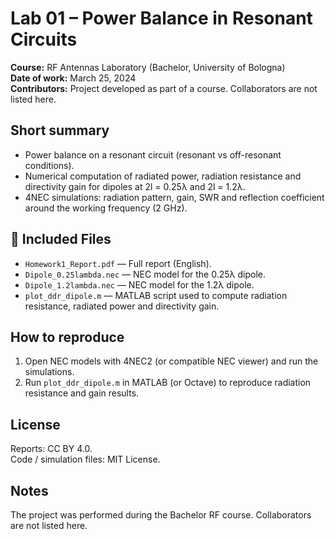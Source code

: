 # Lab 01 – Power Balance in Resonant Circuits

**Course:** RF Antennas Laboratory (Bachelor, University of Bologna)  
**Date of work:** March 25, 2024  
**Contributors:** Project developed as part of a course. Collaborators are not listed here.

## Short summary
- Power balance on a resonant circuit (resonant vs off-resonant conditions).  
- Numerical computation of radiated power, radiation resistance and directivity gain for dipoles at 2l = 0.25λ and 2l = 1.2λ.  
- 4NEC simulations: radiation pattern, gain, SWR and reflection coefficient around the working frequency (2 GHz).

## 📂 Included Files
- `Homework1_Report.pdf` — Full report (English).  
- `Dipole_0.25lambda.nec` — NEC model for the 0.25λ dipole.  
- `Dipole_1.2lambda.nec` — NEC model for the 1.2λ dipole.  
- `plot_ddr_dipole.m` — MATLAB script used to compute radiation resistance, radiated power and directivity gain.

## How to reproduce
1. Open NEC models with 4NEC2 (or compatible NEC viewer) and run the simulations.  
2. Run `plot_ddr_dipole.m` in MATLAB (or Octave) to reproduce radiation resistance and gain results.

## License
Reports: CC BY 4.0.  
Code / simulation files: MIT License.

## Notes
The project was performed during the Bachelor RF course. Collaborators are not listed here.

